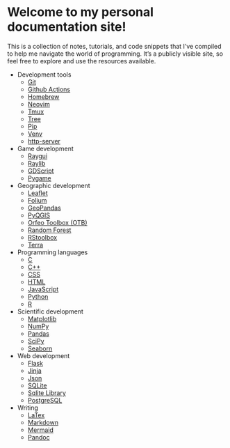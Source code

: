 # Welcome to my personal documentation site!

This is a collection of notes, tutorials, and code snippets that I’ve compiled to help me navigate the world of programming. It’s a publicly visible site, so feel free to explore and use the resources available.

- Development tools
    - [Git](git.md)
    - [Github Actions](github_actions.md)
    - [Homebrew](homebrew.md)
    - [Neovim](neovim.md)
    - [Tmux](tmux.md)
    - [Tree](tree.md)
    - [Pip](pip.md)
    - [Venv](venv.md)
    - [http-server](http-server.md)
- Game development
    - [Raygui](raygui.md)
    - [Raylib](raylib.md)
    - [GDScript](GDScript.md)
    - [Pygame](pygame.md)
- Geographic development
    - [Leaflet](leaflet.md)
    - [Folium](folium.md)
    - [GeoPandas](geopandas.md)
    - [PyQGIS](pyqgis.md)
    - [Orfeo Toolbox (OTB)](orfeo_toolbox.md)
    - [Random Forest](random_forest.md)
    - [RStoolbox](rstoolbox.md)
    - [Terra](terra.md)
- Programming languages
    - [C](c.md)
    - [C++](cpp.md)
    - [CSS](css.md)
    - [HTML](html)
    - [JavaScript](javascript.md)
    - [Python](python.md)
    - [R](r.md)
- Scientific development
    - [Matplotlib](matplotlib.md)
    - [NumPy](numpy.md)
    - [Pandas](pandas.md)
    - [SciPy](scipy.md)
    - [Seaborn](seaborn.md)
- Web development
    - [Flask](flask.md)
    - [Jinja](jinja.md)
    - [Json](json.md)
    - [SQLite](sqlite)
    - [Sqlite Library](sqlite3.md)
    - [PostgreSQL](postgresql.md)
- Writing
    - [LaTex](latex.md)
    - [Markdown](markdown.md)
    - [Mermaid](mermaid.md)
    - [Pandoc](pandoc.md)
